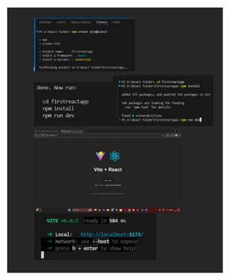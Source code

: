 ![img alt](https://github.com/nilajcoder/JavaScript-Notes-Programs/blob/main/React%20Projects/Screenshot%202024-12-20%20235254.png?raw=true)
